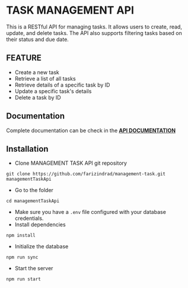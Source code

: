 # TASK MANAGEMENT API
This is a RESTful API for managing tasks. It allows users to create, read, update, and delete tasks. The API also supports filtering tasks based on their status and due date.

## FEATURE
* Create a new task
* Retrieve a list of all tasks
* Retrieve details of a specific task by ID
* Update a specific task's details
* Delete a task by ID

## Documentation
Complete documentation can be check in the [**API DOCUMENTATION**](https://documenter.getpostman.com/view/30931370/2sB2cbbypb)

## Installation
* Clone MANAGEMENT TASK API git repository
````
git clone https://github.com/farizindrad/management-task.git managementTaskApi
````
* Go to the  folder
````
cd managementTaskApi
````
* Make sure you have a `.env` file configured with your database credentials.
* Install dependencies
````
npm install
````
* Initialize the database
````
npm run sync
````
* Start the server
````
npm run start
````
